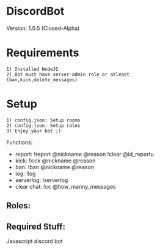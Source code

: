 # DiscordBot
Version: 1.0.5 (Closed-Alpha)

# Requirements
    1) Installed NodeJS
    2) Bot must have server-admin role or atleast (ban,kick,delete_messages)

# Setup
    1) config.json: Setup rooms
    2) config.json: Setup roles
    3) Enjoy your bot ;)

Functions:
 - report:
    !report @nickname @reason
    !clear @id_reportu
 - kick:
    !kick @nickname @reason
 - ban:
    !ban @nickname @reason
 - log:
    !log
- serverlog:
    !serverlog
- clear chat:
    !cc @how_manny_messages

Roles:
 - 

Required Stuff:
 - 

Javascript discord bot
